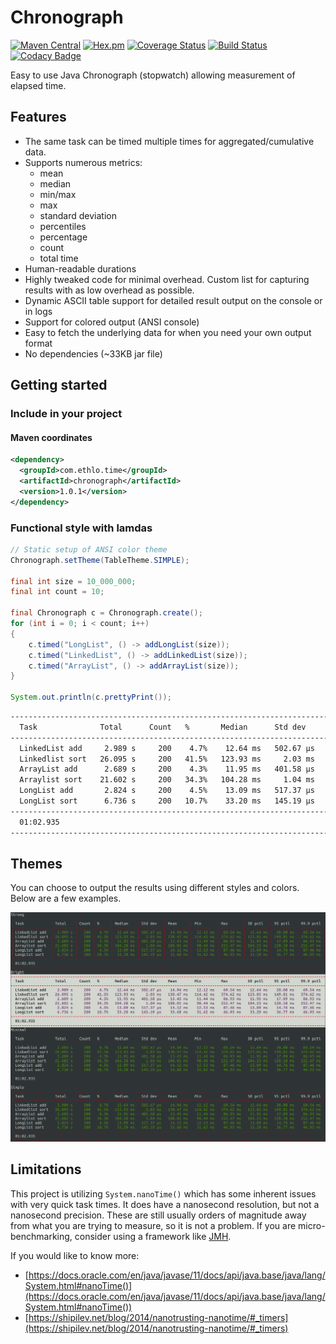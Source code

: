 # Chronograph

[![Maven Central](https://img.shields.io/maven-central/v/com.ethlo.time/chronograph.svg)](http://search.maven.org/#search%7Cga%7C1%7Cg%3A%22com.ethlo.time%22%20a%3A%22chronograph%22)
[![Hex.pm](https://img.shields.io/hexpm/l/plug.svg)](LICENSE)
[![Coverage Status](https://coveralls.io/repos/github/ethlo/chronograph/badge.svg?branch=master&kill_cache=3)](https://coveralls.io/github/ethlo/chronograph?branch=master)
[![Build Status](https://travis-ci.org/ethlo/chronograph.svg?branch=master)](https://travis-ci.org/ethlo/chronograph)
[![Codacy Badge](https://api.codacy.com/project/badge/Grade/0d9d2c9bfddc400f84203aa82a55f211)](https://www.codacy.com/app/morten/chronograph?utm_source=github.com&amp;utm_medium=referral&amp;utm_content=ethlo/chronograph&amp;utm_campaign=Badge_Grade)

Easy to use Java Chronograph (stopwatch) allowing measurement of elapsed time.

## Features
  * The same task can be timed multiple times for aggregated/cumulative data.
  * Supports numerous metrics:
     - mean
     - median
     - min/max
     - max
     - standard deviation
     - percentiles
     - percentage
     - count
     - total time
  * Human-readable durations
  * Highly tweaked code for minimal overhead. Custom list for capturing results with as low overhead as possible.
  * Dynamic ASCII table support for detailed result output on the console or in logs
  * Support for colored output (ANSI console)
  * Easy to fetch the underlying data for when you need your own output format
  * No dependencies (~33KB jar file)

## Getting started

### Include in your project

#### Maven coordinates
```xml
<dependency>
  <groupId>com.ethlo.time</groupId>
  <artifactId>chronograph</artifactId>
  <version>1.0.1</version>
</dependency>
``` 

### Functional style with lamdas

```java
// Static setup of ANSI color theme
Chronograph.setTheme(TableTheme.SIMPLE);

final int size = 10_000_000;
final int count = 10;

final Chronograph c = Chronograph.create();
for (int i = 0; i < count; i++)
{
    c.timed("LongList", () -> addLongList(size));
    c.timed("LinkedList", () -> addLinkedList(size));
    c.timed("ArrayList", () -> addArrayList(size));
}

System.out.println(c.prettyPrint());
```

```bash
----------------------------------------------------------------------------------------------------------------------------------------------
  Task              Total      Count   %       Median      Std dev     Mean        Min         Max         50 pctl     95 pctl     99.9 pctl  
----------------------------------------------------------------------------------------------------------------------------------------------
  LinkedList add     2.989 s     200    4.7%    12.64 ms   502.67 μs    14.94 ms    12.12 ms    69.54 ms    12.64 ms    20.00 ms    69.54 ms  
  Linkedlist sort   26.095 s     200   41.5%   123.93 ms     2.03 ms   130.47 ms   114.42 ms   374.62 ms   123.85 ms   149.81 ms   374.62 ms  
  ArrayList add      2.689 s     200    4.3%    11.95 ms   401.58 μs    13.45 ms    11.44 ms    86.93 ms    11.95 ms    17.09 ms    86.93 ms  
  Arraylist sort    21.602 s     200   34.3%   104.28 ms     1.04 ms   108.01 ms    98.44 ms   252.47 ms   104.23 ms   120.18 ms   252.47 ms  
  LongList add       2.824 s     200    4.5%    13.09 ms   517.37 μs    14.12 ms    12.53 ms    87.46 ms    13.09 ms    14.76 ms    87.46 ms  
  LongList sort      6.736 s     200   10.7%    33.20 ms   145.19 μs    33.68 ms    31.62 ms    46.93 ms    33.20 ms    36.77 ms    46.93 ms  
----------------------------------------------------------------------------------------------------------------------------------------------
  01:02.935                                                                                                                                   
----------------------------------------------------------------------------------------------------------------------------------------------
```

## Themes

You can choose to output the results using different styles and colors. Below are a few examples.

![Themes](doc/themes.png "Themes")


## Limitations
This project is utilizing `System.nanoTime()` which has some inherent issues with very quick task times. It does have a nanosecond resolution, but not a nanosecond precision. These are still usually orders of magnitude away from what you are trying to measure, so it is not a problem. If you are micro-benchmarking, consider using a framework like [JMH](https://mvnrepository.com/artifact/org.openjdk.jmh/jmh-core).

If you would like to know more:
  * [https://docs.oracle.com/en/java/javase/11/docs/api/java.base/java/lang/System.html#nanoTime()](https://docs.oracle.com/en/java/javase/11/docs/api/java.base/java/lang/System.html#nanoTime())
  * [https://shipilev.net/blog/2014/nanotrusting-nanotime/#_timers](https://shipilev.net/blog/2014/nanotrusting-nanotime/#_timers)
